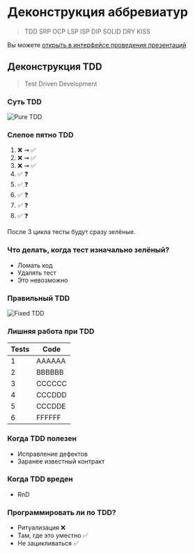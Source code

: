# Деконструкция аббревиатур

> TDD SRP OCP LSP ISP DIP SOLID DRY KISS

Вы можете [открыть в интерфейсе проведения презентаций](https://nin-jin.github.io/slides/abbr/)

## Деконструкция TDD

> Test Driven Development

### Суть TDD

![Pure TDD](https://habrastorage.org/webt/m7/wm/ts/m7wmts_olawooeqs5kcduncwgyy.png)

### Слепое пятно TDD

1. ❌ ⇝ ✅
2. ❌ ⇝ ✅
3. ❌ ⇝ ✅
4. ✅ ❓
5. ✅ ❓
6. ✅ ❓
7. ✅ ❓
8. ✅ ❓

После 3 цикла тесты будут сразу зелёные.

### Что делать, когда тест изначально зелёный?

- Ломать код
- Удалять тест
- Это невозможно

### Правильный TDD

![Fixed TDD](https://habrastorage.org/webt/r4/zf/fw/r4zffwtbquxcqfn19uu6qx9ij1i.png)

### Лишняя работа при TDD

| Tests | Code   |
|-------|--------|
| 1     | AAAAAA | ❌ ⇝ ✅
| 2     | BBBBBB | ✅❌ ⇝ ❌❌ ⇝ ✅✅
| 3     | CCCCCC | ✅✅❌ ⇝ ❌❌❌ ⇝ ✅✅✅
| 4     | CCCDDD | ✅✅✅❌ ⇝ ✅✅❌❌ ⇝ ✅✅✅✅
| 5     | CCCDDE | ✅✅✅✅❌ ⇝ ✅✅✅✅✅
| 6     | FFFFFF | ✅✅✅✅✅❌ ⇝ ❌❌❌❌❌❌ ⇝ ✅✅✅✅✅✅

### Когда TDD полезен

- Исправление дефектов
- Заранее известный контракт

### Когда TDD вреден

- RnD

### Программировать ли по TDD?

- Ритуализация ❌
- Там, где это уместно ✅
- Не зацикливаться ✅
